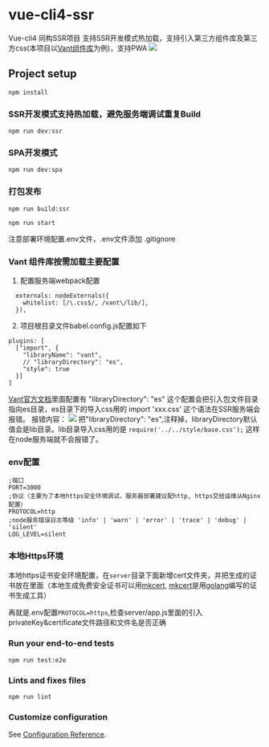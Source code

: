 # vue-cli4-ssr
Vue-cli4 同构SSR项目 支持SSR开发模式热加载，支持引入第三方组件库及第三方css(本项目以[Vant组件库](https://youzan.github.io/vant/#/zh-CN/home)为例)，支持PWA
![](https://cdn.patpat.site/mweb/15935816357913.jpg)

## Project setup
```
npm install
```

### SSR开发模式支持热加载，避免服务端调试重复Build
```
npm run dev:ssr
```

### SPA开发模式
```
npm run dev:spa
```

### 打包发布
```
npm run build:ssr

npm run start
```

注意部署环境配置.env文件，.env文件添加 .gitignore

### Vant 组件库按需加载主要配置
1. 配置服务端webpack配置
```
  externals: nodeExternals({
    whitelist: [/\.css$/, /vant\/lib/],
  }),
```

2. 项目根目录文件babel.config.js配置如下

```
plugins: [
  ["import", {
    "libraryName": "vant",
    // "libraryDirectory": "es",
    "style": true
  }]
]
```

[Vant官方文档](https://youzan.github.io/vant/#/zh-CN/quickstart#yin-ru-zu-jian)里面配置有 "libraryDirectory": "es" 这个配置会把引入包文件目录指向es目录，es目录下的导入css用的 import 'xxx.css' 这个语法在SSR服务端会报错。
报错内容：
![](https://cdn.patpat.site/mweb/15935744382041.jpg)
把"libraryDirectory": "es",注释掉，libraryDirectory默认值会是lib目录。lib目录导入css用的是 `require('../../style/base.css');` 这样在node服务端就不会报错了。

### env配置
```
;端口
PORT=3000
;协议（主要为了本地https安全环境调试，服务器部署建议配http, https交给运维从Nginx配置）
PROTOCOL=http
;node服务错误日志等级 'info' | 'warn' | 'error' | 'trace' | 'debug' | 'silent'
LOG_LEVEL=silent
```

### 本地Https环境
本地https证书安全环境配置，在`server`目录下面新增cert文件夹，并把生成的证书放在里面（本地生成免费安全证书可以用[mkcert](https://github.com/FiloSottile/mkcert), [mkcert](https://github.com/FiloSottile/mkcert)是用[golang](https://golang.org/)编写的证书生成工具）

再就是.env配置`PROTOCOL=https`,检查server/app.js里面的引入privateKey&certificate文件路径和文件名是否正确

### Run your end-to-end tests
```
npm run test:e2e
```

### Lints and fixes files
```
npm run lint
```

### Customize configuration
See [Configuration Reference](https://cli.vuejs.org/config/).
